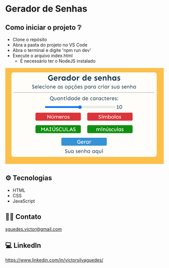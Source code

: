 # Gerador de Senhas

## Como iniciar o projeto ❔
- Clone o repósito
- Abra a pasta do projeto no VS Code
- Abra o terminal e digite 'npm run dev'
- Execute o arquivo index.html
  * É necessário ter o NodeJS instalado

![preview](.github/geradorDeSenha.png)

## ⚙ Tecnologias

- HTML
- CSS
- JavaScript

## 👨‍💻 Contato

sguedes.victor@gmail.com

## 💻 LinkedIn

https://www.linkedin.com/in/victorsilvaguedes/
